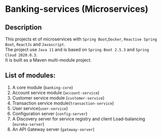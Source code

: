 # Banking-services (Microservices)

## Description

This projects et of microservices with `Spring Boot`,`Docker`, `Reactive Spring Boot`, `ReactJs` and `Javascript`. \
The project use `Java 11` and is based on `Spring Boot 2.5.3` and `Spring Cloud 2020.0.3`.\
It is built as a Maven multi-module project.

## List of modules:
1. A core module (`banking-core`)
2. Account service module (`account-service`)
3. Customer service module (`customer-service`)
4. Transaction service module(`transaction-service`)
5. User service(`user-service`)
6. Configuration server (`config-server`)
7. A Discovery server for service registry and client Load-balancing (`eureka-server`)
8. An API Gateway server (`gateway-server`)

